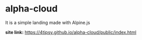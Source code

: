 # alpha-cloud
It is a simple landing made with Alpine.js

 **site link:** https://4tipsy.github.io/alpha-cloud/public/index.html
